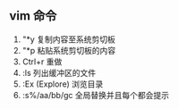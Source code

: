 ## vim 命令
1. "*y 复制内容至系统剪切板
2. "*p 粘贴系统剪切板的内容
3. Ctrl+r 重做
4. :ls 列出缓冲区的文件
5. :Ex (Explore) 浏览目录
6. :s%/aa/bb/gc 全局替换并且每个都会提示
